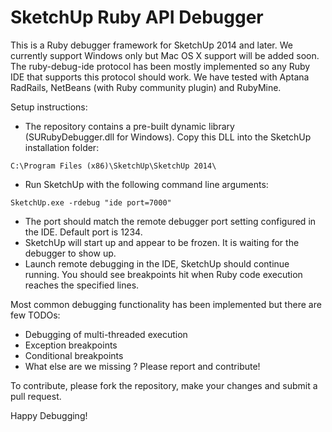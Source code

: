 SketchUp Ruby API Debugger
==========================

This is a Ruby debugger framework for SketchUp 2014 and later. We currently support Windows only but Mac OS X support will be added soon. The ruby-debug-ide protocol has been mostly implemented so any Ruby IDE that supports this protocol should work. We have tested with Aptana RadRails, NetBeans (with Ruby community plugin) and RubyMine.

Setup instructions:
- The repository contains a pre-built dynamic library (SURubyDebugger.dll for Windows). Copy this DLL into the SketchUp installation folder:
```
C:\Program Files (x86)\SketchUp\SketchUp 2014\
```
- Run SketchUp with the following command line arguments:
```
SketchUp.exe -rdebug "ide port=7000"
```
- The port should match the remote debugger port setting configured in the IDE. Default port is 1234.
- SketchUp will start up and appear to be frozen. It is waiting for the debugger to show up.
- Launch remote debugging in the IDE, SketchUp should continue running. You should see breakpoints hit when Ruby code execution reaches the specified lines.

Most common debugging functionality has been implemented but there are few TODOs:
- Debugging of multi-threaded execution
- Exception breakpoints
- Conditional breakpoints
- What else are we missing ? Please report and contribute!

To contribute, please fork the repository, make your changes and submit a pull request.

Happy Debugging!
